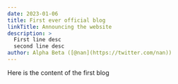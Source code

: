 ```yaml
---
date: 2023-01-06
title: First ever official blog
linkTitle: Announcing the website
description: >
  First line desc
  second line desc
author: Alpha Beta ([@nan](https://twitter.com/nan))
---
```


Here is the content of the first blog
